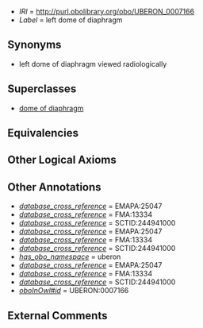  * *IRI* = http://purl.obolibrary.org/obo/UBERON_0007166
 * *Label* = left dome of diaphragm

## Synonyms

 * left dome of diaphragm viewed radiologically

## Superclasses

 * [dome of diaphragm](../../UBERON/45/UBERON_0007145.md)

## Equivalencies


## Other Logical Axioms


## Other Annotations

 * *[database_cross_reference](../../ef/oboInOwl#hasDbXref.md)* = EMAPA:25047
 * *[database_cross_reference](../../ef/oboInOwl#hasDbXref.md)* = FMA:13334
 * *[database_cross_reference](../../ef/oboInOwl#hasDbXref.md)* = SCTID:244941000
 * *[database_cross_reference](../../ef/oboInOwl#hasDbXref.md)* = EMAPA:25047
 * *[database_cross_reference](../../ef/oboInOwl#hasDbXref.md)* = FMA:13334
 * *[database_cross_reference](../../ef/oboInOwl#hasDbXref.md)* = SCTID:244941000
 * *[has_obo_namespace](../../ce/oboInOwl#hasOBONamespace.md)* = uberon
 * *[database_cross_reference](../../ef/oboInOwl#hasDbXref.md)* = EMAPA:25047
 * *[database_cross_reference](../../ef/oboInOwl#hasDbXref.md)* = FMA:13334
 * *[database_cross_reference](../../ef/oboInOwl#hasDbXref.md)* = SCTID:244941000
 * *[oboInOwl#id](../../id/oboInOwl#id.md)* = UBERON:0007166

## External Comments

